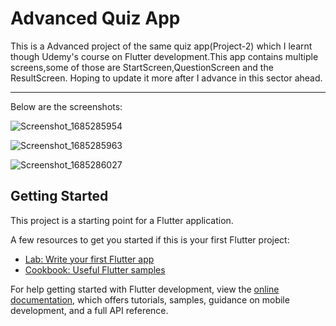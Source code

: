# Advanced Quiz App

This is a Advanced project of the same quiz app(Project-2) which I learnt though Udemy's course on Flutter development.This app contains multiple screens,some of those are StartScreen,QuestionScreen and the ResultScreen.
Hoping to update it more after I advance in this sector ahead.

<hr>

Below are the screenshots:

![Screenshot_1685285954](https://github.com/HorizonChaser12/Advanced_QuizApp/assets/78254378/8c640148-ed09-4dbb-bf17-869d97c59e4e)

![Screenshot_1685285963](https://github.com/HorizonChaser12/Advanced_QuizApp/assets/78254378/552da053-34ea-4c91-a1e4-9af81e51607e)

![Screenshot_1685286027](https://github.com/HorizonChaser12/Advanced_QuizApp/assets/78254378/bf7c7930-6b08-4cdf-92a0-c8d9e62657bd)

</hr>

## Getting Started

This project is a starting point for a Flutter application.

A few resources to get you started if this is your first Flutter project:

- [Lab: Write your first Flutter app](https://docs.flutter.dev/get-started/codelab)
- [Cookbook: Useful Flutter samples](https://docs.flutter.dev/cookbook)

For help getting started with Flutter development, view the
[online documentation](https://docs.flutter.dev/), which offers tutorials,
samples, guidance on mobile development, and a full API reference.
